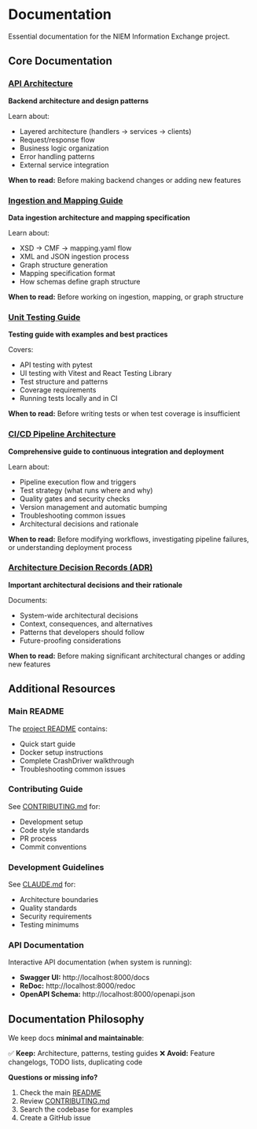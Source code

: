# Documentation

Essential documentation for the NIEM Information Exchange project.

## Core Documentation

### [API Architecture](API_ARCHITECTURE.md)
**Backend architecture and design patterns**

Learn about:
- Layered architecture (handlers → services → clients)
- Request/response flow
- Business logic organization
- Error handling patterns
- External service integration

**When to read:** Before making backend changes or adding new features

### [Ingestion and Mapping Guide](INGESTION_AND_MAPPING.md)
**Data ingestion architecture and mapping specification**

Learn about:
- XSD → CMF → mapping.yaml flow
- XML and JSON ingestion process
- Graph structure generation
- Mapping specification format
- How schemas define graph structure

**When to read:** Before working on ingestion, mapping, or graph structure

### [Unit Testing Guide](UNIT_TESTING.md)
**Testing guide with examples and best practices**

Covers:
- API testing with pytest
- UI testing with Vitest and React Testing Library
- Test structure and patterns
- Coverage requirements
- Running tests locally and in CI

**When to read:** Before writing tests or when test coverage is insufficient

### [CI/CD Pipeline Architecture](CI_CD_PIPELINE.md)
**Comprehensive guide to continuous integration and deployment**

Learn about:
- Pipeline execution flow and triggers
- Test strategy (what runs where and why)
- Quality gates and security checks
- Version management and automatic bumping
- Troubleshooting common issues
- Architectural decisions and rationale

**When to read:** Before modifying workflows, investigating pipeline failures, or understanding deployment process

### [Architecture Decision Records (ADR)](adr/)
**Important architectural decisions and their rationale**

Documents:
- System-wide architectural decisions
- Context, consequences, and alternatives
- Patterns that developers should follow
- Future-proofing considerations

**When to read:** Before making significant architectural changes or adding new features

## Additional Resources

### Main README
The [project README](../README.md) contains:
- Quick start guide
- Docker setup instructions
- Complete CrashDriver walkthrough
- Troubleshooting common issues

### Contributing Guide
See [CONTRIBUTING.md](../CONTRIBUTING.md) for:
- Development setup
- Code style standards
- PR process
- Commit conventions

### Development Guidelines
See [CLAUDE.md](../CLAUDE.md) for:
- Architecture boundaries
- Quality standards
- Security requirements
- Testing minimums

### API Documentation
Interactive API documentation (when system is running):
- **Swagger UI:** http://localhost:8000/docs
- **ReDoc:** http://localhost:8000/redoc
- **OpenAPI Schema:** http://localhost:8000/openapi.json

## Documentation Philosophy

We keep docs **minimal and maintainable**:

✅ **Keep:** Architecture, patterns, testing guides
❌ **Avoid:** Feature changelogs, TODO lists, duplicating code

**Questions or missing info?**
1. Check the main [README](../README.md)
2. Review [CONTRIBUTING.md](../CONTRIBUTING.md)
3. Search the codebase for examples
4. Create a GitHub issue

